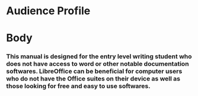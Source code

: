 # Audience Profile



# Body


### This manual is designed for the entry level writing student who does not have access to word or other notable documentation softwares. LibreOffice can be beneficial for computer users who do not have the Office suites on their device as well as those looking for free and easy to use softwares.  
